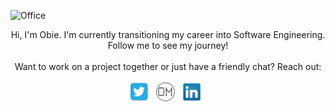 ![Office](https://media-exp1.licdn.com/dms/image/C5616AQFvwnt5pnokag/profile-displaybackgroundimage-shrink_350_1400/0/1636614974544?e=1642636800&v=beta&t=f4NsQSWVEbv8_rWapbWvP83J4qxjMIPQya-oJnNXB4o)
<div align="center">
<span>Hi, I'm Obie. I'm currently transitioning my career into Software Engineering. Follow me to see my journey!</span><br><br><span>Want to work on a project together or just have a friendly chat? Reach out:</span><br><br>
    <a href="Https://www.twitter.com/ObieMunoz" rel="noopener" target="_blank"><img height="30" src="./twitter.png"></a>&nbsp;&nbsp;
    <a href="https://obiemunoz.github.io/phase-0-personal-page/" rel="noopener" target="_blank"><img height="30" src="./OM.png"></a>&nbsp;&nbsp;
    <a href="https://www.linkedin.com/in/obedmunozjr/" rel="noopener" target="_blank"><img height="30" src="./linkedin.png"></a>&nbsp;&nbsp;
</div>
